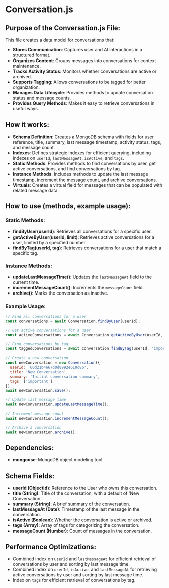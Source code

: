 # Conversation.js

## Purpose of the Conversation.js File:
This file creates a data model for conversations that:
- **Stores Communication**: Captures user and AI interactions in a structured format.
- **Organizes Content**: Groups messages into conversations for context maintenance.
- **Tracks Activity Status**: Monitors whether conversations are active or archived.
- **Supports Tagging**: Allows conversations to be tagged for better organization.
- **Manages Data Lifecycle**: Provides methods to update conversation status and message counts.
- **Provides Query Methods**: Makes it easy to retrieve conversations in useful ways.

## How it works:
- **Schema Definition**: Creates a MongoDB schema with fields for user reference, title, summary, last message timestamp, activity status, tags, and message count.
- **Indexes**: Defines strategic indexes for efficient querying, including indexes on `userId`, `lastMessageAt`, `isActive`, and `tags`.
- **Static Methods**: Provides methods to find conversations by user, get active conversations, and find conversations by tag.
- **Instance Methods**: Includes methods to update the last message timestamp, increment the message count, and archive conversations.
- **Virtuals**: Creates a virtual field for messages that can be populated with related message data.

## How to use (methods, example usage):

### Static Methods:
- **findByUser(userId)**: Retrieves all conversations for a specific user.
- **getActiveByUser(userId, limit)**: Retrieves active conversations for a user, limited by a specified number.
- **findByTag(userId, tag)**: Retrieves conversations for a user that match a specific tag.

### Instance Methods:
- **updateLastMessageTime()**: Updates the `lastMessageAt` field to the current time.
- **incrementMessageCount()**: Increments the `messageCount` field.
- **archive()**: Marks the conversation as inactive.

### Example Usage:
```javascript
// Find all conversations for a user
const conversations = await Conversation.findByUser(userId);

// Get active conversations for a user
const activeConversations = await Conversation.getActiveByUser(userId, 10);

// Find conversations by tag
const taggedConversations = await Conversation.findByTag(userId, 'important');

// Create a new conversation
const newConversation = new Conversation({
  userId: '60d21b4667d0d8992e610c86',
  title: 'New Conversation',
  summary: 'Initial conversation summary',
  tags: ['important']
});
await newConversation.save();

// Update last message time
await newConversation.updateLastMessageTime();

// Increment message count
await newConversation.incrementMessageCount();

// Archive a conversation
await newConversation.archive();
```

## Dependencies:
- **mongoose**: MongoDB object modeling tool.

## Schema Fields:
- **userId (ObjectId)**: Reference to the User who owns this conversation.
- **title (String)**: Title of the conversation, with a default of 'New Conversation'.
- **summary (String)**: A brief summary of the conversation.
- **lastMessageAt (Date)**: Timestamp of the last message in the conversation.
- **isActive (Boolean)**: Whether the conversation is active or archived.
- **tags (Array)**: Array of tags for categorizing the conversation.
- **messageCount (Number)**: Count of messages in the conversation.

## Performance Optimizations:
- Combined index on `userId` and `lastMessageAt` for efficient retrieval of conversations by user and sorting by last message time.
- Combined index on `userId`, `isActive`, and `lastMessageAt` for retrieving active conversations by user and sorting by last message time.
- Index on `tags` for efficient retrieval of conversations by tag.